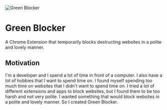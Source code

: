 ![Green Blocker](https://github.com/sneas/green-blocker/blob/main/assets/icon.png?raw=true)

# Green Blocker

A Chrome Extension that temporarily blocks destructing websites in a polite and lovely manner.

## Motivation

I'm a developer and I spend a lot of time in front of a computer. I also have a lot of hobbies that I want to spend time on. I found myself spending too much time on websites that I didn't want to spend time on. I tried a lot of different extensions and apps to block websites, but I found them to be too harsh and not very polite. I wanted something that would block websites in a polite and lovely manner. So I created Green Blocker.
